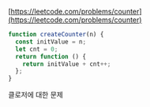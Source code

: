[https://leetcode.com/problems/counter](https://leetcode.com/problems/counter)

```javascript
function createCounter(n) {
  const initValue = n;
  let cnt = 0;
  return function () {
    return initValue + cnt++;
  };
}
```

클로저에 대한 문제
